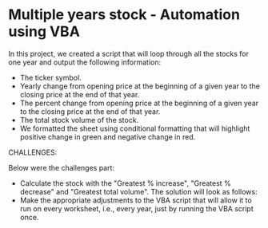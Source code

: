 
# Multiple years stock - Automation using VBA

In this project, we created a script that will loop through all the stocks for one year and output the following information:

* The ticker symbol.
* Yearly change from opening price at the beginning of a given year to the closing price at the end of that year.
* The percent change from opening price at the beginning of a given year to the closing price at the end of that year.
* The total stock volume of the stock.
* We formatted the sheet using conditional formatting that will highlight positive change in green and negative change in red.

CHALLENGES:

Below were the challenges part:

* Calculate the stock with the "Greatest % increase", "Greatest % decrease" and "Greatest total volume". The solution will look as follows:
* Make the appropriate adjustments to the VBA script that will allow it to run on every worksheet, i.e., every year, just by running the VBA script once.
